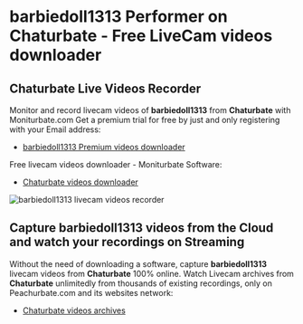 # barbiedoll1313 Performer on Chaturbate - Free LiveCam videos downloader

## Chaturbate Live Videos Recorder

Monitor and record livecam videos of **barbiedoll1313** from **Chaturbate** with Moniturbate.com
Get a premium trial for free by just and only registering with your Email address:
* [barbiedoll1313 Premium videos downloader](https://moniturbate.com/request-demo-licence-key.html)

Free livecam videos downloader - Moniturbate Software:
* [Chaturbate videos downloader](https://moniturbate.com/moniturbate-download-software.html)

![barbiedoll1313 livecam videos recorder](https://peachurnet.com/templates/moniturbate-software.png)


## Capture barbiedoll1313 videos from the Cloud and watch your recordings on Streaming

Without the need of downloading a software, capture **barbiedoll1313** livecam videos from **Chaturbate** 100% online.
Watch Livecam archives from **Chaturbate** unlimitedly from thousands of existing recordings, only on Peachurbate.com and its websites network:
* [Chaturbate videos archives](https://peachurnet.com/)